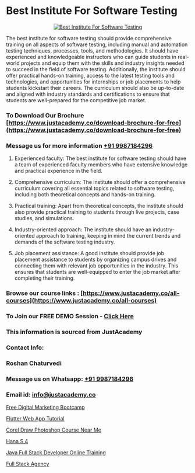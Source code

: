 # Best Institute For Software Testing

<p align="center">
  <a href="https://justacademy.co/program-detail/software-testing">
    <img src="https://justacademy.co/storage2/program_images/1704700438.webp" alt="Best Institute For Software Testing">
  </a>
</p>


The best institute for software testing should provide comprehensive training on all aspects of software testing, including manual and automation testing techniques, processes, tools, and methodologies. It should have experienced and knowledgeable instructors who can guide students in real-world projects and equip them with the skills and industry insights needed to succeed in the field of software testing. Additionally, the institute should offer practical hands-on training, access to the latest testing tools and technologies, and opportunities for internships or job placements to help students kickstart their careers. The curriculum should also be up-to-date and aligned with industry standards and certifications to ensure that students are well-prepared for the competitive job market.
### To Download Our Brochure [https://www.justacademy.co/download-brochure-for-free](https://www.justacademy.co/download-brochure-for-free)
### Message us for more information [+91 9987184296](https://api.whatsapp.com/send?phone=919987184296)
1) Experienced faculty: The best institute for software testing should have a team of experienced faculty members who have extensive knowledge and practical experience in the field.

2) Comprehensive curriculum: The institute should offer a comprehensive curriculum covering all essential topics related to software testing, including both theoretical concepts and hands-on training.

3) Practical training: Apart from theoretical concepts, the institute should also provide practical training to students through live projects, case studies, and simulations.

4) Industry-oriented approach: The institute should have an industry-oriented approach to training, keeping in mind the current trends and demands of the software testing industry.

5) Job placement assistance: A good institute should provide job placement assistance to students by organizing campus drives and connecting them with relevant job opportunities in the industry. This ensures that students are well-equipped to enter the job market after completing their training.

### Browse our course links : [https://www.justacademy.co/all-courses](https://www.justacademy.co/all-courses) 
### To Join our FREE DEMO Session - [Click Here](https://www.justacademy.co/register-for-course-demo)


### This information is sourced from JustAcademy
### Contact Info:
### Roshan Chaturvedi
### Message us on Whatsapp: [+91 9987184296](https://api.whatsapp.com/send?phone=919987184296)
### Email id: [info@justacademy.co](mailto:info@justacademy.co)
                
[Free Digital Marketing Bootcamp](https://www.linkedin.com/pulse/free-digital-marketing-bootcamp-justacademy-berlin-rdgbe?trackingId=pXeSE1%2BhTKBxCLxipQCihg%3D%3D&lipi=urn%3Ali%3Apage%3Ad_flagship3_company_admin%3BWtIq9U3gRByMpXlbn9mh%2Bw%3D%3D)

[Flutter Web App Tutorial](https://www.linkedin.com/pulse/flutter-web-app-tutorial-justacademy-delhi-jcosc/)

[Corel Draw Photoshop Course Near Me](https://medium.com/@AkashSingh2052/corel-draw-photoshop-course-near-me-6116881dea6f)

[Hana S 4](https://medium.com/@roneet705/hana-s-4-c69456dcb46b)

[Java Full Stack Developer Online Training](https://justacademyin.github.io/Articles/Java-Full-Stack-Developer-Online-Training)

[Full Stack Agency](https://justacademyin.github.io/Articles/Full-Stack-Agency)

